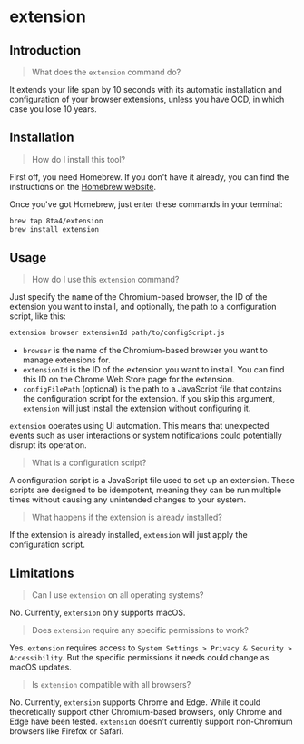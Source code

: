 # extension

## Introduction

> What does the `extension` command do?

It extends your life span by 10 seconds with its automatic installation and configuration of your browser extensions, unless you have OCD, in which case you lose 10 years.

## Installation

> How do I install this tool?

First off, you need Homebrew. If you don't have it already, you can find the instructions on the [Homebrew website](https://brew.sh/).

Once you've got Homebrew, just enter these commands in your terminal:

```sh
brew tap 8ta4/extension
brew install extension
```

## Usage

> How do I use this `extension` command?

Just specify the name of the Chromium-based browser, the ID of the extension you want to install, and optionally, the path to a configuration script, like this:

```sh
extension browser extensionId path/to/configScript.js
```

- `browser` is the name of the Chromium-based browser you want to manage extensions for.
- `extensionId` is the ID of the extension you want to install. You can find this ID on the Chrome Web Store page for the extension.
- `configFilePath` (optional) is the path to a JavaScript file that contains the configuration script for the extension. If you skip this argument, `extension` will just install the extension without configuring it.

`extension` operates using UI automation. This means that unexpected events such as user interactions or system notifications could potentially disrupt its operation.

> What is a configuration script?

A configuration script is a JavaScript file used to set up an extension. These scripts are designed to be idempotent, meaning they can be run multiple times without causing any unintended changes to your system.

> What happens if the extension is already installed?

If the extension is already installed, `extension` will just apply the configuration script.

## Limitations

> Can I use `extension` on all operating systems?

No. Currently, `extension` only supports macOS.

> Does `extension` require any specific permissions to work?

Yes. `extension` requires access to `System Settings > Privacy & Security > Accessibility`. But the specific permissions it needs could change as macOS updates.

> Is `extension` compatible with all browsers?

No. Currently, `extension` supports Chrome and Edge. While it could theoretically support other Chromium-based browsers, only Chrome and Edge have been tested. `extension` doesn't currently support non-Chromium browsers like Firefox or Safari.
